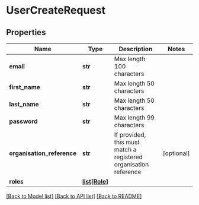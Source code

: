 # UserCreateRequest

## Properties
Name | Type | Description | Notes
------------ | ------------- | ------------- | -------------
**email** | **str** | Max length 100 characters | 
**first_name** | **str** | Max length 50 characters | 
**last_name** | **str** | Max length 50 characters | 
**password** | **str** | Max length 99 characters | 
**organisation_reference** | **str** | If provided, this must match a registered organisation reference | [optional] 
**roles** | [**list[Role]**](Role.md) |  | 

[[Back to Model list]](../README.md#documentation-for-models) [[Back to API list]](../README.md#documentation-for-api-endpoints) [[Back to README]](../README.md)

